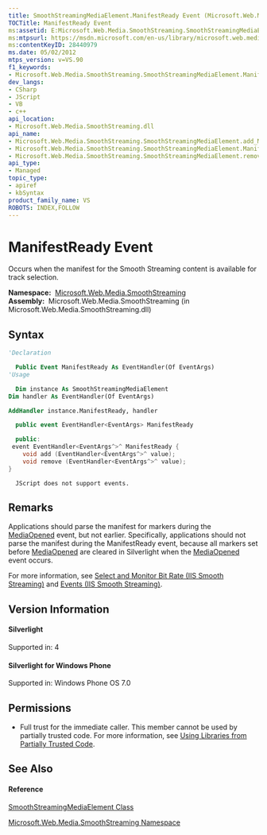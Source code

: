 ```yaml
---
title: SmoothStreamingMediaElement.ManifestReady Event (Microsoft.Web.Media.SmoothStreaming)
TOCTitle: ManifestReady Event
ms:assetid: E:Microsoft.Web.Media.SmoothStreaming.SmoothStreamingMediaElement.ManifestReady
ms:mtpsurl: https://msdn.microsoft.com/en-us/library/microsoft.web.media.smoothstreaming.smoothstreamingmediaelement.manifestready(v=VS.90)
ms:contentKeyID: 28440979
ms.date: 05/02/2012
mtps_version: v=VS.90
f1_keywords:
- Microsoft.Web.Media.SmoothStreaming.SmoothStreamingMediaElement.ManifestReady
dev_langs:
- CSharp
- JScript
- VB
- c++
api_location:
- Microsoft.Web.Media.SmoothStreaming.dll
api_name:
- Microsoft.Web.Media.SmoothStreaming.SmoothStreamingMediaElement.add_ManifestReady
- Microsoft.Web.Media.SmoothStreaming.SmoothStreamingMediaElement.ManifestReady
- Microsoft.Web.Media.SmoothStreaming.SmoothStreamingMediaElement.remove_ManifestReady
api_type:
- Managed
topic_type:
- apiref
- kbSyntax
product_family_name: VS
ROBOTS: INDEX,FOLLOW
---
```


# ManifestReady Event

Occurs when the manifest for the Smooth Streaming content is available for track selection.

**Namespace:**  [Microsoft.Web.Media.SmoothStreaming](microsoft-web-media-smoothstreaming-namespace_1.md)  
**Assembly:**  Microsoft.Web.Media.SmoothStreaming (in Microsoft.Web.Media.SmoothStreaming.dll)

## Syntax

``` vb
'Declaration

  Public Event ManifestReady As EventHandler(Of EventArgs)
'Usage

  Dim instance As SmoothStreamingMediaElement
Dim handler As EventHandler(Of EventArgs)

AddHandler instance.ManifestReady, handler
```

``` csharp
  public event EventHandler<EventArgs> ManifestReady
```

``` c++
  public:
 event EventHandler<EventArgs^>^ ManifestReady {
    void add (EventHandler<EventArgs^>^ value);
    void remove (EventHandler<EventArgs^>^ value);
}
```

``` jscript
  JScript does not support events.
```

## Remarks

Applications should parse the manifest for markers during the [MediaOpened](smoothstreamingmediaelement-mediaopened-event-microsoft-web-media-smoothstreaming_1.md) event, but not earlier. Specifically, applications should not parse the manifest during the ManifestReady event, because all markers set before [MediaOpened](smoothstreamingmediaelement-mediaopened-event-microsoft-web-media-smoothstreaming_1.md) are cleared in Silverlight when the [MediaOpened](smoothstreamingmediaelement-mediaopened-event-microsoft-web-media-smoothstreaming_1.md) event occurs.

For more information, see [Select and Monitor Bit Rate (IIS Smooth Streaming)](select-and-monitor-bitrate.md) and [Events (IIS Smooth Streaming)](events.md).

## Version Information

#### Silverlight

Supported in: 4  

#### Silverlight for Windows Phone

Supported in: Windows Phone OS 7.0  

## Permissions

  - Full trust for the immediate caller. This member cannot be used by partially trusted code. For more information, see [Using Libraries from Partially Trusted Code](https://msdn.microsoft.com/en-us/library/8skskf63\(v=vs.90\)).

## See Also

#### Reference

[SmoothStreamingMediaElement Class](smoothstreamingmediaelement-class-microsoft-web-media-smoothstreaming_1.md)

[Microsoft.Web.Media.SmoothStreaming Namespace](microsoft-web-media-smoothstreaming-namespace_1.md)

